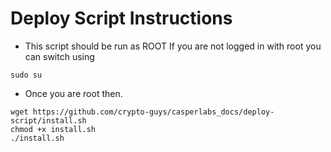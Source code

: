 # Deploy Script Instructions

- This script should be run as ROOT
If you are not logged in with root you can switch using 
```
sudo su
```

- Once you are root then.
```
wget https://github.com/crypto-guys/casperlabs_docs/deploy-script/install.sh
chmod +x install.sh
./install.sh
```

